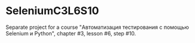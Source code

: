 # SeleniumC3L6S10
Separate project for a course "Автоматизация тестирования с помощью Selenium и Python", chapter #3, lesson #6, step #10.
